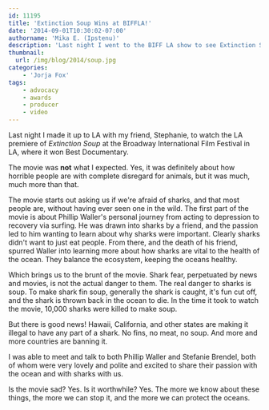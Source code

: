```yaml
---
id: 11195
title: 'Extinction Soup Wins at BIFFLA!'
date: '2014-09-01T10:30:02-07:00'
authorname: 'Mika E. (Ipstenu)'
description: 'Last night I went to the BIFF LA show to see Extinction Soup. It was worth it.'
thumbnail:
  url: /img/blog/2014/soup.jpg
categories:
    - 'Jorja Fox'
tags:
    - advocacy
    - awards
    - producer
    - video
---
```


Last night I made it up to LA with my friend, Stephanie, to watch the LA premiere of _Extinction Soup_ at the Broadway International Film Festival in LA, where it won Best Documentary.

The movie was **not** what I expected. Yes, it was definitely about how horrible people are with complete disregard for animals, but it was much, much more than that.

The movie starts out asking us if we're afraid of sharks, and that most people are, without having ever seen one in the wild. The first part of the movie is about Phillip Waller's personal journey from acting to depression to recovery via surfing. He was drawn into sharks by a friend, and the passion led to him wanting to learn about why sharks were important. Clearly sharks didn't want to just eat people. From there, and the death of his friend, spurred Waller into learning more about how sharks are vital to the health of the ocean. They balance the ecosystem, keeping the oceans healthy.

Which brings us to the brunt of the movie. Shark fear, perpetuated by news and movies, is not the actual danger to them. The real danger to sharks is soup. To make shark fin soup, generally the shark is caught, it's fun cut off, and the shark is thrown back in the ocean to die. In the time it took to watch the movie, 10,000 sharks were killed to make soup.

But there is good news! Hawaii, California, and other states are making it illegal to have any part of a shark. No fins, no meat, no soup. And more and more countries are banning it.

I was able to meet and talk to both Phillip Waller and Stefanie Brendel, both of whom were very lovely and polite and excited to share their passion with the ocean and with sharks with us.

Is the movie sad? Yes. Is it worthwhile? Yes. The more we know about these things, the more we can stop it, and the more we can protect the oceans.
